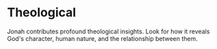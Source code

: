 # Theological

Jonah contributes profound theological insights. Look for how it reveals God's character, human nature, and the relationship between them.

